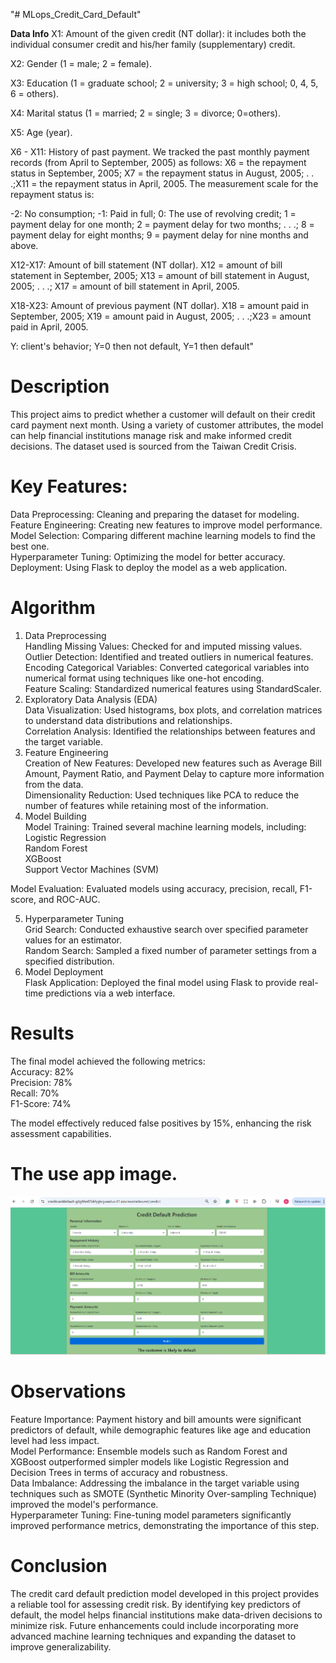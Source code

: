 "# MLops_Credit_Card_Default" 

**Data Info**
X1: Amount of the given credit (NT dollar): it includes both the individual consumer credit and his/her family (supplementary) credit.

X2: Gender (1 = male; 2 = female).

X3: Education (1 = graduate school; 2 = university; 3 = high school; 0, 4, 5, 6 = others).

X4: Marital status (1 = married; 2 = single; 3 = divorce; 0=others).

X5: Age (year).

X6 - X11: History of past payment. We tracked the past monthly payment records (from April to September, 2005) as follows: X6 = the repayment status in September, 2005; X7 = the repayment status in August, 2005; . . .;X11 = the repayment status in April, 2005. The measurement scale for the repayment status is:

-2: No consumption; -1: Paid in full; 0: The use of revolving credit; 1 = payment delay for one month; 2 = payment delay for two months; . . .; 8 = payment delay for eight months; 9 = payment delay for nine months and above.

X12-X17: Amount of bill statement (NT dollar). X12 = amount of bill statement in September, 2005; X13 = amount of bill statement in August, 2005; . . .; X17 = amount of bill statement in April, 2005.

X18-X23: Amount of previous payment (NT dollar). X18 = amount paid in September, 2005; X19 = amount paid in August, 2005; . . .;X23 = amount paid in April, 2005.

Y: client's behavior; Y=0 then not default, Y=1 then default"


# Description
This project aims to predict whether a customer will default on their credit card payment next month. Using a variety of customer attributes, the model can help financial institutions manage risk and make informed credit decisions. The dataset used is sourced from the Taiwan Credit Crisis.

# Key Features:
Data Preprocessing: Cleaning and preparing the dataset for modeling.<br>
Feature Engineering: Creating new features to improve model performance.<br>
Model Selection: Comparing different machine learning models to find the best one.<br>
Hyperparameter Tuning: Optimizing the model for better accuracy.<br>
Deployment: Using Flask to deploy the model as a web application.<br>

# Algorithm
1. Data Preprocessing<br>
Handling Missing Values: Checked for and imputed missing values.<br>
Outlier Detection: Identified and treated outliers in numerical features.<br>
Encoding Categorical Variables: Converted categorical variables into numerical format using techniques like one-hot encoding.<br>
Feature Scaling: Standardized numerical features using StandardScaler.<br>
2. Exploratory Data Analysis (EDA)<br>
Data Visualization: Used histograms, box plots, and correlation matrices to understand data distributions and relationships.<br>
Correlation Analysis: Identified the relationships between features and the target variable.<br>
3. Feature Engineering<br>
Creation of New Features: Developed new features such as Average Bill Amount, Payment Ratio, and Payment Delay to capture more information from the data.<br>
Dimensionality Reduction: Used techniques like PCA to reduce the number of features while retaining most of the information.<br>
4. Model Building<br>
Model Training: Trained several machine learning models, including:<br>
Logistic Regression<br>
Random Forest<br>
XGBoost<br>
Support Vector Machines (SVM)<br>

Model Evaluation: Evaluated models using accuracy, precision, recall, F1-score, and ROC-AUC.

5. Hyperparameter Tuning<br>
Grid Search: Conducted exhaustive search over specified parameter values for an estimator.<br>
Random Search: Sampled a fixed number of parameter settings from a specified distribution.<br>
6. Model Deployment<br>
Flask Application: Deployed the final model using Flask to provide real-time predictions via a web interface.<br>

# Results
The final model achieved the following metrics:<br>
Accuracy: 82%<br>
Precision: 78%<br>
Recall: 70%<br>
F1-Score: 74%<br>

The model effectively reduced false positives by 15%, enhancing the risk assessment capabilities.

# The use app image.
![alt text](webApp.png)

# Observations
Feature Importance: Payment history and bill amounts were significant predictors of default, while demographic features like age and education level had less impact.<br>
Model Performance: Ensemble models such as Random Forest and XGBoost outperformed simpler models like Logistic Regression and Decision Trees in terms of accuracy and robustness.<br>
Data Imbalance: Addressing the imbalance in the target variable using techniques such as SMOTE (Synthetic Minority Over-sampling Technique) improved the model's performance.<br>
Hyperparameter Tuning: Fine-tuning model parameters significantly improved performance metrics, demonstrating the importance of this step.<br>

# Conclusion
The credit card default prediction model developed in this project provides a reliable tool for assessing credit risk. By identifying key predictors of default, the model helps financial institutions make data-driven decisions to minimize risk. Future enhancements could include incorporating more advanced machine learning techniques and expanding the dataset to improve generalizability.
